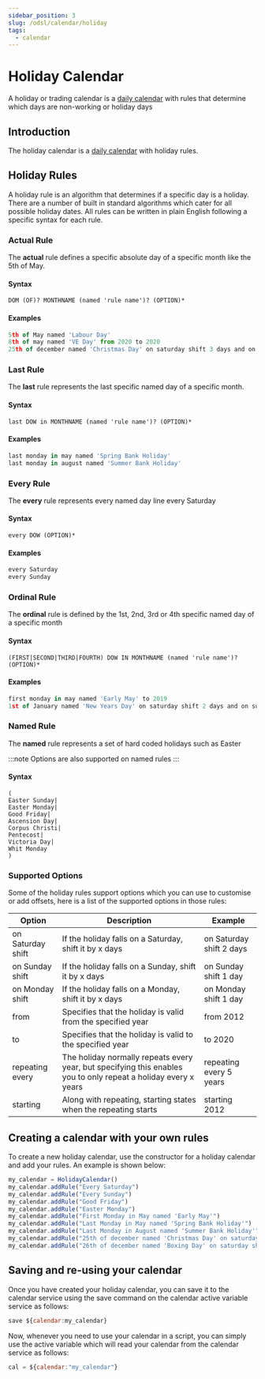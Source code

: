 ```yaml
---
sidebar_position: 3
slug: /odsl/calendar/holiday
tags:
  - calendar
---
```

Holiday Calendar
================

A holiday or trading calendar is a [daily calendar](daily) with rules that determine which days are non-working or holiday days

## Introduction

The holiday calendar is a [daily calendar](daily) with holiday rules.

## Holiday Rules

A holiday rule is an algorithm that determines if a specific day is a holiday. There are a number of built in standard algorithms which cater for all possible holiday dates. All rules can be written in plain English following a specific syntax for each rule.

### Actual Rule

The **actual** rule defines a specific absolute day of a specific month like the 5th of May.

#### Syntax
```
DOM (OF)? MONTHNAME (named 'rule name')? (OPTION)*
```
#### Examples
```js
5th of May named 'Labour Day'
8th of may named 'VE Day' from 2020 to 2020
25th of december named 'Christmas Day' on saturday shift 3 days and on sunday shift 2 days
```
### Last Rule

The **last** rule represents the last specific named day of a specific month.

#### Syntax
```
last DOW in MONTHNAME (named 'rule name')? (OPTION)*
```
#### Examples
```js
last monday in may named 'Spring Bank Holiday'
last monday in august named 'Summer Bank Holiday'
```
### Every Rule

The **every** rule represents every named day line every Saturday

#### Syntax
```
every DOW (OPTION)*
```
#### Examples
```js
every Saturday
every Sunday
```
### Ordinal Rule

The **ordinal** rule is defined by the 1st, 2nd, 3rd or 4th specific named day of a specific month

#### Syntax
```
(FIRST|SECOND|THIRD|FOURTH) DOW IN MONTHNAME (named 'rule name')? (OPTION)*
```
#### Examples
```js
first monday in may named 'Early May' to 2019
1st of January named 'New Years Day' on saturday shift 2 days and on sunday shift 1 day
```
### Named Rule

The **named** rule represents a set of hard coded holidays such as Easter

:::note
Options are also supported on named rules
::: 

#### Syntax
```
(
Easter Sunday|
Easter Monday|
Good Friday|
Ascension Day|
Corpus Christi|
Pentecost|
Victoria Day|
Whit Monday
)
```

### Supported Options

Some of the holiday rules support options which you can use to customise or add offsets, here is a list of the supported options in those rules:

|**Option**|**Description**|**Example**|
|-|-|-|
|on Saturday shift|If the holiday falls on a Saturday, shift it by x days|on Saturday shift 2 days|
|on Sunday shift|If the holiday falls on a Sunday, shift it by x days|on Sunday shift 1 day|
|on Monday shift|If the holiday falls on a Monday, shift it by x days|on Monday shift 1 day|
|from|Specifies that the holiday is valid from the specified year|from 2012|
|to|Specifies that the holiday is valid to the specified year|to 2020|
|repeating every|The holiday normally repeats every year, but specifying this enables you to only repeat a holiday every x years|repeating every 5 years|
|starting|Along with repeating, starting states when the repeating starts|starting 2012|

## Creating a calendar with your own rules

To create a new holiday calendar, use the constructor for a holiday calendar and add your rules. An example is shown below:

```js
my_calendar = HolidayCalendar()
my_calendar.addRule("Every Saturday")
my_calendar.addRule("Every Sunday")
my_calendar.addRule("Good Friday")
my_calendar.addRule("Easter Monday")
my_calendar.addRule("First Monday in May named 'Early May'")
my_calendar.addRule("Last Monday in May named 'Spring Bank Holiday'")
my_calendar.addRule("Last Monday in August named 'Summer Bank Holiday'")
my_calendar.addRule("25th of december named 'Christmas Day' on saturday shift 3 days and on sunday shift 2 days")
my_calendar.addRule("26th of december named 'Boxing Day' on saturday shift 2 days and on sunday shift 1 day")
```

## Saving and re-using your calendar

Once you have created your holiday calendar, you can save it to the calendar service using the save command on the calendar active variable service as follows:

```js
save ${calendar:my_calendar}
```

Now, whenever you need to use your calendar in a script, you can simply use the active variable which will read your calendar from the calendar service as follows:

```js
cal = ${calendar:"my_calendar"}
```
